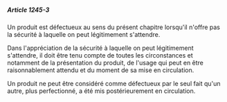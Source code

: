 ##### Article 1245-3

Un produit est défectueux au sens du présent chapitre lorsqu'il n'offre pas la sécurité à laquelle on peut légitimement s'attendre.

Dans l'appréciation de la sécurité à laquelle on peut légitimement s'attendre, il doit être tenu compte de toutes les circonstances et notamment de la présentation du produit, de l'usage qui peut en être raisonnablement attendu et du moment de sa mise en circulation.

Un produit ne peut être considéré comme défectueux par le seul fait qu'un autre, plus perfectionné, a été mis postérieurement en circulation.

